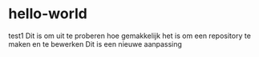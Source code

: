 # hello-world
test1
Dit is om uit te proberen hoe gemakkelijk het is om een repository te maken en te bewerken
Dit is een nieuwe aanpassing
